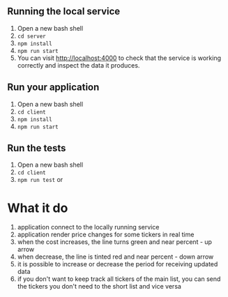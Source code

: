 
## Running the local service
1. Open a new bash shell
2. ```cd server```
3. ```npm install``` 
4. ```npm run start``` 
5. You can visit [http://localhost:4000](http://localhost:4000) to check that the service is working correctly and inspect the data it produces.

## Run your application
1. Open a new bash shell
2. ```cd client```
3. ```npm install``` 
4. ```npm run start``` 

## Run the tests
1. Open a new bash shell
2. ```cd client```
3. ```npm run test``` or 


# What it do
1. application  connect to the locally running service
2. application  render price changes for some tickers in real time
3. when the cost increases, the line turns green and near percent - up arrow
4. when decrease, the line is tinted red and near percent - down arrow
5. it is possible to increase or decrease the period for receiving updated data
6. if you don't want to keep track all tickers of the main list, you can send the tickers you don't need to the short list and vice versa


